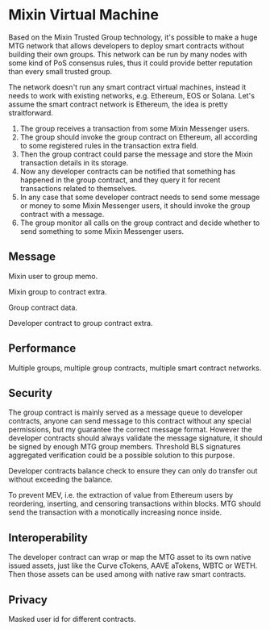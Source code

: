 # Mixin Virtual Machine

Based on the Mixin Trusted Group technology, it's possible to make a huge MTG network that allows developers to deploy smart contracts without building their own groups. This network can be run by many nodes with some kind of PoS consensus rules, thus it could provide better reputation than every small trusted group.

The network doesn't run any smart contract virtual machines, instead it needs to work with existing networks, e.g. Ethereum, EOS or Solana. Let's assume the smart contract network is Ethereum, the idea is pretty straitforward.

1. The group receives a transaction from some Mixin Messenger users.
2. The group should invoke the group contract on Ethereum, all according to some registered rules in the transaction extra field. 
3. Then the group contract could parse the message and store the Mixin transaction details in its storage.
4. Now any developer contracts can be notified that something has happened in the group contract, and they query it for recent transactions related to themselves.
6. In any case that some developer contract needs to send some message or money to some Mixin Messenger users, it should invoke the group contract with a message.
7. The group monitor all calls on the group contract and decide whether to send something to some Mixin Messenger users.

## Message

Mixin user to group memo.

Mixin group to contract extra.

Group contract data.

Developer contract to group contract extra.

## Performance

Multiple groups, multiple group contracts, multiple smart contract networks.

## Security

The group contract is mainly served as a message queue to developer contracts, anyone can send message to this contract without any special permissions, but my guarantee the correct message format. However the developer contracts should always validate the message signature, it should be signed by enough MTG group members. Threshold BLS signatures aggregated verification could be a possible solution to this purpose.

Developer contracts balance check to ensure they can only do transfer out without exceeding the balance.

To prevent MEV, i.e. the extraction of value from Ethereum users by reordering, inserting, and censoring transactions within blocks. MTG should send the transaction with a monotically increasing nonce inside.

## Interoperability

The developer contract can wrap or map the MTG asset to its own native issued assets, just like the Curve cTokens, AAVE aTokens, WBTC or WETH. Then those assets can be used among with native raw smart contracts.

## Privacy

Masked user id for different contracts.
